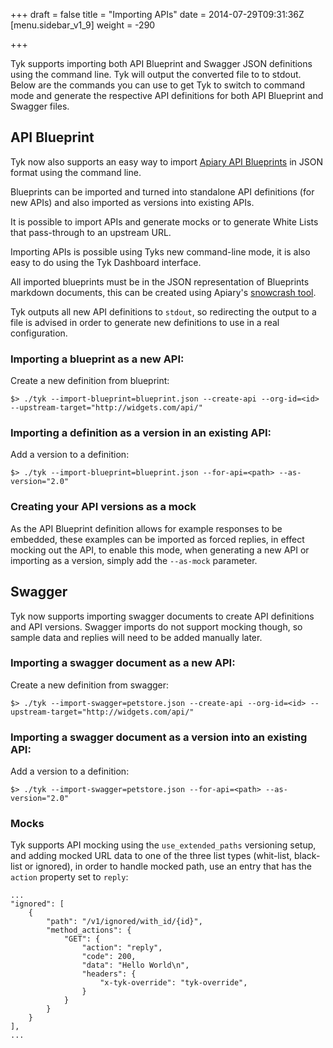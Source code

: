 +++
draft = false
title = "Importing APIs"
date = 2014-07-29T09:31:36Z
[menu.sidebar_v1_9]
    weight = -290   

+++

Tyk supports importing both API Blueprint and Swagger JSON definitions using the command line. Tyk will output the converted file to to stdout. Below are the commands you can use to get Tyk to switch to command mode and generate the respective API definitions for both API Blueprint and Swagger files.

## API Blueprint

Tyk now also supports an easy way to import [Apiary API Blueprints](https://apiblueprint.org/) in JSON format using the command line.

Blueprints can be imported and turned into standalone API definitions (for new APIs) and also imported as versions into
existing APIs.

It is possible to import APIs and generate mocks or to generate White Lists that pass-through to an upstream URL.

Importing APIs is possible using Tyks new command-line mode, it is also easy to do using the Tyk Dashboard interface.

All imported blueprints must be in the JSON representation of Blueprints markdown documents, this can be created using
Apiary's [snowcrash tool](https://github.com/apiaryio/snowcrash).

Tyk outputs all new API definitions to `stdout`, so redirecting the output to a file is advised
in order to generate new definitions to use in a real configuration.

### Importing a blueprint as a new API:

Create a new definition from blueprint:

`$> ./tyk --import-blueprint=blueprint.json --create-api --org-id=<id> --upstream-target="http://widgets.com/api/"`

### Importing a definition as a version in an existing API:

Add a version to a definition:

`$> ./tyk --import-blueprint=blueprint.json --for-api=<path> --as-version="2.0"`

### Creating your API versions as a mock

As the API Blueprint definition allows for example responses to be embedded, these examples can be imported as forced replies,
in effect mocking out the API, to enable this mode, when generating a new API or importing as a version,
simply add the `--as-mock` parameter.

## Swagger

Tyk now supports importing swagger documents to create API definitions and API versions. Swagger imports do not support mocking though, so sample data and replies will need to be added manually later.

### Importing a swagger document as a new API:

Create a new definition from swagger:

`$> ./tyk --import-swagger=petstore.json --create-api --org-id=<id> --upstream-target="http://widgets.com/api/"`

### Importing a swagger document as a version into an existing API:

Add a version to a definition:

`$> ./tyk --import-swagger=petstore.json --for-api=<path> --as-version="2.0"`

### Mocks

Tyk supports API mocking using the `use_extended_paths` versioning setup, and adding mocked URL data to one of the three list types (whit-list, black-list or ignored), in order to handle mocked path, use an entry that has the `action` property set to `reply`:

	...
    "ignored": [
        {
            "path": "/v1/ignored/with_id/{id}",
            "method_actions": {
                "GET": {
                    "action": "reply",
                    "code": 200,
                    "data": "Hello World\n",
                    "headers": {
                        "x-tyk-override": "tyk-override",
                    }
                }
            }
        }
    ],
	...
